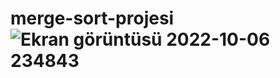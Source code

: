 # merge-sort-projesi![Ekran görüntüsü 2022-10-06 234843](https://user-images.githubusercontent.com/92868619/194416757-7d57528d-7e13-43ed-8615-74db5844e49d.png)
